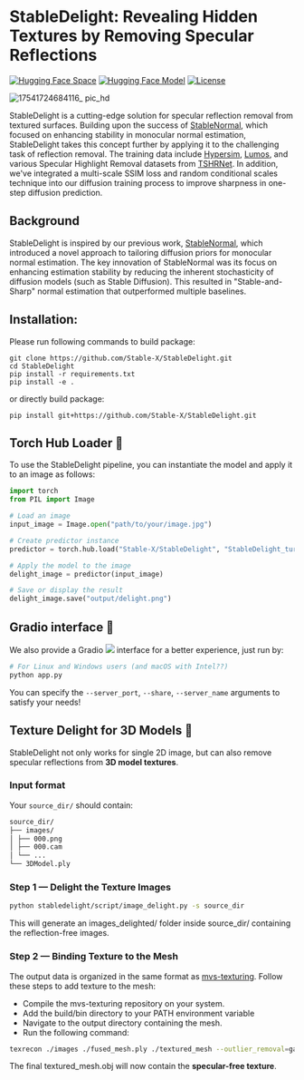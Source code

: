 # StableDelight: Revealing Hidden Textures by Removing Specular Reflections
[![Hugging Face Space](https://img.shields.io/badge/🤗%20Hugging%20Face%20-Space-yellow)](https://huggingface.co/spaces/Stable-X/StableDelight)
[![Hugging Face Model](https://img.shields.io/badge/🤗%20Hugging%20Face%20-Model-green)](https://huggingface.co/Stable-X/yoso-delight-v0-4-base)
[![License](https://img.shields.io/badge/License-Apache--2.0-929292)](https://www.apache.org/licenses/LICENSE-2.0)

![17541724684116_ pic_hd](https://github.com/user-attachments/assets/26713cf5-4f2c-40a3-b6e7-61309b2e175a)

StableDelight is a cutting-edge solution for specular reflection removal from textured surfaces. Building upon the success of [StableNormal](https://github.com/Stable-X/StableNormal), which focused on enhancing stability in monocular normal estimation, StableDelight takes this concept further by applying it to the challenging task of reflection removal. The training data include [Hypersim](https://github.com/apple/ml-hypersim), [Lumos](https://research.nvidia.com/labs/dir/lumos/), and various Specular Highlight Removal datasets from [TSHRNet](https://github.com/fu123456/TSHRNet). In addition, we've integrated a multi-scale SSIM loss and random conditional scales technique into our diffusion training process to improve sharpness in one-step diffusion prediction.

## Background
StableDelight is inspired by our previous work, [StableNormal](https://github.com/Stable-X/StableNormal), which introduced a novel approach to tailoring diffusion priors for monocular normal estimation. The key innovation of StableNormal was its focus on enhancing estimation stability by reducing the inherent stochasticity of diffusion models (such as Stable Diffusion). This resulted in "Stable-and-Sharp" normal estimation that outperformed multiple baselines.

## Installation:

Please run following commands to build package:
```
git clone https://github.com/Stable-X/StableDelight.git
cd StableDelight
pip install -r requirements.txt
pip install -e .
```
or directly build package:
```
pip install git+https://github.com/Stable-X/StableDelight.git
```

## Torch Hub Loader 🚀
To use the StableDelight pipeline, you can instantiate the model and apply it to an image as follows:

```python
import torch
from PIL import Image

# Load an image
input_image = Image.open("path/to/your/image.jpg")

# Create predictor instance
predictor = torch.hub.load("Stable-X/StableDelight", "StableDelight_turbo", trust_repo=True)

# Apply the model to the image
delight_image = predictor(input_image)

# Save or display the result
delight_image.save("output/delight.png")
```

## Gradio interface 🤗

We also provide a Gradio <a href='https://github.com/gradio-app/gradio'><img src='https://img.shields.io/github/stars/gradio-app/gradio'></a> interface for a better experience, just run by:

```bash
# For Linux and Windows users (and macOS with Intel??)
python app.py
```

You can specify the `--server_port`, `--share`, `--server_name` arguments to satisfy your needs!

## Texture Delight for 3D Models 🎨

StableDelight not only works for single 2D image, but can also remove specular reflections from **3D model textures**.

### Input format
Your `source_dir/` should contain:
```bash
source_dir/
├── images/ 
│ ├── 000.png
│ ├── 000.cam
│ └── ...
└── 3DModel.ply 
```
### Step 1 — Delight the Texture Images
```bash
python stabledelight/script/image_delight.py -s source_dir
```
This will generate an images_delighted/ folder inside source_dir/ containing the reflection-free images.

### Step 2 — Binding Texture to the Mesh
The output data is organized in the same format as [mvs-texturing](https://github.com/nmoehrle/mvs-texturing/tree/master). Follow these steps to add texture to the mesh:

* Compile the mvs-texturing repository on your system.
* Add the build/bin directory to your PATH environment variable
* Navigate to the output directory containing the mesh.
* Run the following command:
```bash
texrecon ./images ./fused_mesh.ply ./textured_mesh --outlier_removal=gauss_clamping --data_term=area --no_intermediate_results
```
The final textured_mesh.obj will now contain the **specular-free texture**.
